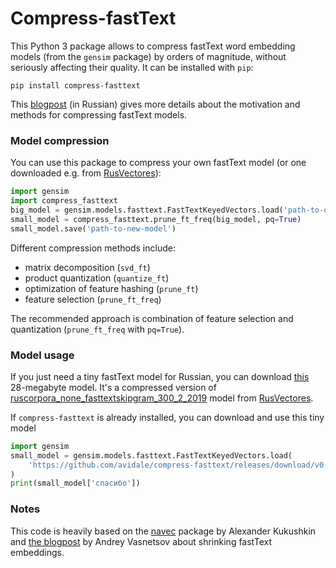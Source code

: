 # Compress-fastText
This Python 3 package allows to compress fastText word embedding models 
(from the `gensim` package) by orders of magnitude, 
without seriously affecting their quality. It can be installed with `pip`:
```commandline
pip install compress-fasttext
```
This [blogpost](https://habr.com/ru/post/489474) (in Russian) gives more details about the motivation and 
methods for compressing fastText models.

### Model compression
You can use this package to compress your own fastText model (or one downloaded e.g. from 
[RusVectores](https://rusvectores.org/ru/models/)):

```python
import gensim
import compress_fasttext
big_model = gensim.models.fasttext.FastTextKeyedVectors.load('path-to-original-model')
small_model = compress_fasttext.prune_ft_freq(big_model, pq=True)
small_model.save('path-to-new-model')
```

Different compression methods include:
- matrix decomposition (`svd_ft`)
- product quantization (`quantize_ft`)
- optimization of feature hashing (`prune_ft`)
- feature selection (`prune_ft_freq`)

The recommended approach is combination of feature selection and quantization (`prune_ft_freq` with `pq=True`).

### Model usage
If you just need a tiny fastText model for Russian, you can download 
[this](https://github.com/avidale/compress-fasttext/releases/download/v0.0.1/ft_freqprune_100K_20K_pq_100.bin)
28-megabyte model. It's a compressed version of 
[ruscorpora_none_fasttextskipgram_300_2_2019](http://vectors.nlpl.eu/repository/20/181.zip) model
from [RusVectores](https://rusvectores.org/ru/models/).

If `compress-fasttext` is already installed, you can download and use this tiny model
```python
import gensim
small_model = gensim.models.fasttext.FastTextKeyedVectors.load(
    'https://github.com/avidale/compress-fasttext/releases/download/v0.0.1/ft_freqprune_100K_20K_pq_100.bin'
)
print(small_model['спасибо'])
```

### Notes
This code is heavily based on the [navec](https://github.com/natasha/navec) package by Alexander Kukushkin and 
[the blogpost](https://medium.com/@vasnetsov93/shrinking-fasttext-embeddings-so-that-it-fits-google-colab-cd59ab75959e) 
by Andrey Vasnetsov about shrinking fastText embeddings.
